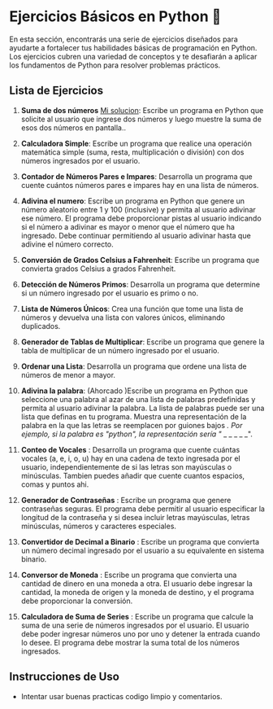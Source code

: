 # Ejercicios Básicos en Python 🐍

En esta sección, encontrarás una serie de ejercicios diseñados para ayudarte a fortalecer tus habilidades básicas de programación en Python. Los ejercicios cubren una variedad de conceptos y te desafiarán a aplicar los fundamentos de Python para resolver problemas prácticos.

## Lista de Ejercicios

1. **Suma de dos números** [Mi solucion](https://github.com/IvanDevX/Python_Ejercicios_Practicar/blob/main/Basicos/IvanDevX/ejercicio1.py): Escribe un programa en Python que solicite al usuario que ingrese dos números y luego muestre la suma de esos dos números en pantalla..

2. **Calculadora Simple**: Escribe un programa que realice una operación matemática simple (suma, resta, multiplicación o división) con dos números ingresados por el usuario.

3. **Contador de Números Pares e Impares**: Desarrolla un programa que cuente cuántos números pares e impares hay en una lista de números.

4. **Adivina el numero**: Escribe un programa en Python que genere un número aleatorio entre 1 y 100 (inclusive) y permita al usuario adivinar ese número. El programa debe proporcionar pistas al usuario indicando si el número a adivinar es mayor o menor que el número que ha ingresado. Debe continuar permitiendo al usuario adivinar hasta que adivine el número correcto.

5. **Conversión de Grados Celsius a Fahrenheit**: Escribe un programa que convierta grados Celsius a grados Fahrenheit.

6. **Detección de Números Primos**: Desarrolla un programa que determine si un número ingresado por el usuario es primo o no.

7. **Lista de Números Únicos**: Crea una función que tome una lista de números y devuelva una lista con valores únicos, eliminando duplicados.

8. **Generador de Tablas de Multiplicar**: Escribe un programa que genere la tabla de multiplicar de un número ingresado por el usuario.

9. **Ordenar una Lista**: Desarrolla un programa que ordene una lista de números de menor a mayor.

10. **Adivina la palabra**: (Ahorcado )Escribe un programa en Python que seleccione una palabra al azar de una lista de palabras predefinidas y permita al usuario adivinar la palabra. La lista de palabras puede ser una lista que definas en tu programa.
Muestra una representación de la palabra en la que las letras se reemplacen por guiones bajos _. Por ejemplo, si la palabra es "python", la representación sería "_ _ _ _ _ _".

11. **Conteo de Vocales** : Desarrolla un programa que cuente cuántas vocales (a, e, i, o, u) hay en una cadena de texto ingresada por el usuario, independientemente de si las letras son mayúsculas o minúsculas. Tambien puedes añadir que cuente cuantos espacios, comas y puntos ahi.

12. **Generador de Contraseñas** : Escribe un programa que genere contraseñas seguras. El programa debe permitir al usuario especificar la longitud de la contraseña y si desea incluir letras mayúsculas, letras minúsculas, números y caracteres especiales.

13. **Convertidor de Decimal a Binario** : Escribe un programa que convierta un número decimal ingresado por el usuario a su equivalente en sistema binario.

14. **Conversor de Moneda** : Escribe un programa que convierta una cantidad de dinero en una moneda a otra. El usuario debe ingresar la cantidad, la moneda de origen y la moneda de destino, y el programa debe proporcionar la conversión.

15. **Calculadora de Suma de Series** : Escribe un programa que calcule la suma de una serie de números ingresados por el usuario. El usuario debe poder ingresar números uno por uno y detener la entrada cuando lo desee. El programa debe mostrar la suma total de los números ingresados.


## Instrucciones de Uso

- Intentar usar buenas practicas codigo limpio y comentarios.
